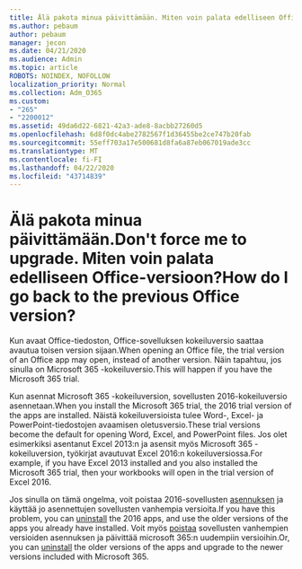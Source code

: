 ```yaml
---
title: Älä pakota minua päivittämään. Miten voin palata edelliseen Office-versioon?
ms.author: pebaum
author: pebaum
manager: jecon
ms.date: 04/21/2020
ms.audience: Admin
ms.topic: article
ROBOTS: NOINDEX, NOFOLLOW
localization_priority: Normal
ms.collection: Adm_O365
ms.custom:
- "265"
- "2200012"
ms.assetid: 49da6d22-6821-42a3-ade8-8acbb27260d5
ms.openlocfilehash: 6d8f0dc4abe2782567f1d36455be2ce747b20fab
ms.sourcegitcommit: 55eff703a17e500681d8fa6a87eb067019ade3cc
ms.translationtype: MT
ms.contentlocale: fi-FI
ms.lasthandoff: 04/22/2020
ms.locfileid: "43714839"
---
```

# <a name="dont-force-me-to-upgrade-how-do-i-go-back-to-the-previous-office-version"></a><span data-ttu-id="e80a6-103">Älä pakota minua päivittämään.</span><span class="sxs-lookup"><span data-stu-id="e80a6-103">Don't force me to upgrade.</span></span> <span data-ttu-id="e80a6-104">Miten voin palata edelliseen Office-versioon?</span><span class="sxs-lookup"><span data-stu-id="e80a6-104">How do I go back to the previous Office version?</span></span>

<span data-ttu-id="e80a6-105">Kun avaat Office-tiedoston, Office-sovelluksen kokeiluversio saattaa avautua toisen version sijaan.</span><span class="sxs-lookup"><span data-stu-id="e80a6-105">When opening an Office file, the trial version of an Office app may open, instead of another version.</span></span> <span data-ttu-id="e80a6-106">Näin tapahtuu, jos sinulla on Microsoft 365 -kokeiluversio.</span><span class="sxs-lookup"><span data-stu-id="e80a6-106">This will happen if you have the Microsoft 365 trial.</span></span>
  
<span data-ttu-id="e80a6-107">Kun asennat Microsoft 365 -kokeiluversion, sovellusten 2016-kokeiluversio asennetaan.</span><span class="sxs-lookup"><span data-stu-id="e80a6-107">When you install the Microsoft 365 trial, the 2016 trial version of the apps are installed.</span></span> <span data-ttu-id="e80a6-108">Näistä kokeiluversioista tulee Word-, Excel- ja PowerPoint-tiedostojen avaamisen oletusversio.</span><span class="sxs-lookup"><span data-stu-id="e80a6-108">These trial versions become the default for opening Word, Excel, and PowerPoint files.</span></span> <span data-ttu-id="e80a6-109">Jos olet esimerkiksi asentanut Excel 2013:n ja asensit myös Microsoft 365 -kokeiluversion, työkirjat avautuvat Excel 2016:n kokeiluversiossa.</span><span class="sxs-lookup"><span data-stu-id="e80a6-109">For example, if you have Excel 2013 installed and you also installed the Microsoft 365 trial, then your workbooks will open in the trial version of Excel 2016.</span></span>
  
<span data-ttu-id="e80a6-110">Jos sinulla on tämä ongelma, voit poistaa 2016-sovellusten [asennuksen](https://support.office.com/article/9dd49b83-264a-477a-8fcc-2fdf5dbf61d8.aspx) ja käyttää jo asennettujen sovellusten vanhempia versioita.</span><span class="sxs-lookup"><span data-stu-id="e80a6-110">If you have this problem, you can [uninstall](https://support.office.com/article/9dd49b83-264a-477a-8fcc-2fdf5dbf61d8.aspx) the 2016 apps, and use the older versions of the apps you already have installed.</span></span> <span data-ttu-id="e80a6-111">Voit myös [poistaa](https://support.office.com/article/9dd49b83-264a-477a-8fcc-2fdf5dbf61d8.aspx) sovellusten vanhempien versioiden asennuksen ja päivittää microsoft 365:n uudempiin versioihin.</span><span class="sxs-lookup"><span data-stu-id="e80a6-111">Or, you can [uninstall](https://support.office.com/article/9dd49b83-264a-477a-8fcc-2fdf5dbf61d8.aspx) the older versions of the apps and upgrade to the newer versions included with Microsoft 365.</span></span>
